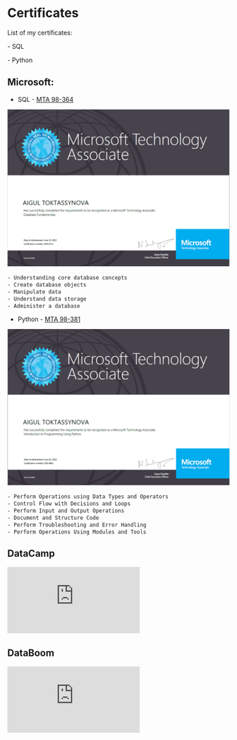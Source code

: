 # Certificates

<p> List of my certificates: </p>
<p> - SQL </p>
<p> - Python </p>

## Microsoft:
  - SQL - [MTA 98-364](https://github.com/AigulTok/Certificates/blob/main/Microsoft_Certified_Professional_Certificate_SQL.pdf) 

  ![SQL](https://github.com/AigulTok/Certificates/blob/main/Microsoft_Certified_Professional_Certificate_SQL.PNG)
    
    - Understanding core database concepts
    - Create database objects
    - Manipulate data
    - Understand data storage
    - Administer a database

  - Python - [MTA 98-381](https://github.com/AigulTok/Certificates/blob/main/Microsoft_Certified_Professional_Certificate_Python.pdf) 

  ![Python](https://github.com/AigulTok/Certificates/blob/main/Microsoft_Certified_Professional_Certificate_Python.PNG)

    - Perform Operations using Data Types and Operators
    - Control Flow with Decisions and Loops
    - Perform Input and Output Operations
    - Document and Structure Code
    - Perform Troubleshooting and Error Handling
    - Perform Operations Using Modules and Tools



## DataCamp

![SQL](https://github.com/AigulTok/Certificates/blob/main/DataCamp%20certificate%20Introduction%20to%20SQL.pdf)

## DataBoom

![SQL](https://github.com/AigulTok/Certificates/blob/main/DataBoom%20certificate%20SQL%20Advanced.pdf)